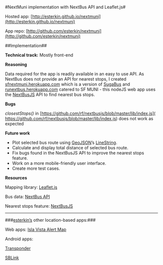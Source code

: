 #NextMuni implementation with NextBus API and Leaflet.js#



Hosted app: [http://esterkin.github.io/nextmuni](http://esterkin.github.io/nextmuni)

App repo: [http://github.com/esterkin/nextmuni](http://github.com/esterkin/nextmuni)



##Implementation##


**Technical track:** Mostly front-end

**Reasoning** 

Data required for the app is readily available in an easy to use API. As NextBus does not provide an API for nearest stops, I created [sfnextmuni.herokuapp.com](http://sfnextmuni.herokuapp.com) which is a version of [SugaBus](https://github.com/rf/sugabus) and [runextbus.herokuapp.com](http://runextbus.herokuapp.com) catered to SF MUNI - this nodeJS web app uses the [NextBusJS](https://github.com/rf/nextbusjs) API to find nearest bus stops.

**Bugs**

*closestStops()* in [https://github.com/rf/nextbusjs/blob/master/lib/index.js]( https://github.com/rf/nextbusjs/blob/master/lib/index.js) does not work as expected 

**Future work**

* Plot selected bus route using [GeoJSON](http://en.wikipedia.org/wiki/GeoJSON)’s [LineString](http://leafletjs.com/examples/geojson.html).
* Calculate and display total distance of selected bus route.
* Fix bugs found in the NextBusJS API to improve the nearest stops feature. 
* Work on a more mobile-friendly user interface. 
* Create more test cases. 

**Resources** 

Mapping library: [Leaflet.js](http://leafletjs.com)  

Bus data: [NextBus API]( http://www.nextbus.com/xmlFeedDocs/NextBusXMLFeed.pdf) 

Nearest stops feature: [NextBusJS](https://github.com/rf/nextbusjs) 



***


###[esterkin’s](http://github.com/esterkin) other location-based apps:###



Web apps: [Isla Vista Alert Map]( http://ivalertmap.appspot.com)


Android apps:

[Transponder](https://play.google.com/store/apps/details?id=com.transponderapp)

[SBLink](https://play.google.com/store/apps/details?id=sblink.app) 





